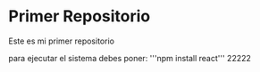 <h1>Primer Repositorio</h1>
<p>Este es mi primer repositorio</p>
para ejecutar el sistema debes poner: 
'''npm install react'''
22222
